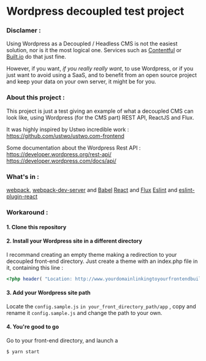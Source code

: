 # Wordpress decoupled test project

### Disclamer :

Using Wordpress as a Decoupled / Headless CMS is not the easiest solution, nor is it the most logical one.
Services such as [Contentful](https://www.contentful.com/) or [Built.io](https://www.built.io/) do that just fine.

However, if you want, *if you really really want*, to use Wordpress, or if you just want to avoid using a SaaS, and to benefit from an open source project and keep your data on your own server, it might be for you.


### About this project :

This project is just a test giving an example of what a decoupled CMS can look like, using Wordpress (for the CMS part) REST API, ReactJS and Flux.

It was highly inspired by Ustwo incredible work : https://github.com/ustwo/ustwo.com-frontend

Some documentation about the Wordpress Rest API :
https://developer.wordpress.org/rest-api/
https://developer.wordpress.com/docs/api/


### What's in :

[webpack](https://github.com/webpack/webpack), [webpack-dev-server](https://github.com/webpack/webpack-dev-server) and [Babel](https://babeljs.io/)
[React](https://github.com/facebook/react) and [Flux](https://github.com/facebook/flux)
[Eslint](https://github.com/eslint/eslint) and [eslint-plugin-react](https://github.com/yannickcr/eslint-plugin-react)


### Workaround :

#### 1. Clone this repository


#### 2. Install your Wordpress site in a different directory

I recommand creating an empty theme making a redirection to your decoupled front-end directory.
Just create a theme with an index.php file in it, containing this line :

```php
<?php header( "Location: http://www.yourdomainlinkingtoyourfrontendbuild.com"); ?>
```

#### 3. Add your Wordpress site path

Locate the `config.sample.js` `in your_front_directory_path/app` , copy and rename it `config.sample.js` and change the path to your own.


#### 4. You're good to go

Go to your front-end directory, and launch a
```
$ yarn start
```
